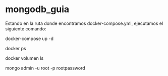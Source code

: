 # mongodb_guia
Estando en la ruta donde encontramos docker-compose.yml, ejecutamos el siguiente comando:

docker-compose up -d

docker ps

docker volumen ls

mongo admin -u root -p rootpassword
